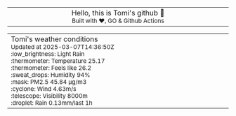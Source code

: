 
<div align="center">
<table>
<tbody>
<td align="center">
<img width="2000" height="0"><br>
Hello, this is Tomi's github 👋<br>
<sup>Built with ❤️, GO & Github Actions</sup><br>
<img width="2000" height="0">
</td>
</tbody>
</table>
</div>
<table>
<tbody>
<td align="left">
<img width="2000" height="0"><br>
Tomi's weather conditions<br>
<sup>Updated at 2025-03-07T14:36:50Z</sup><br>
<sup>:low_brightness: Light Rain</sup><br>
<sup>:thermometer: Temperature 25.17 </sup><br>
<sup>:thermometer: Feels like 26.2</sup><br>
<sup>:sweat_drops: Humidity 94%</sup><br>
<sup>:mask: PM2.5 45.84 μg/m3</sup><br>
<sup>:cyclone: Wind 4.63m/s </sup><br>
<sup>:telescope: Visibility 8000m </sup><br>
<sup>:droplet: Rain 0.13mm/last 1h </sup><br>
<img width="2000" height="0">
</td>
<td align="left">
<img width="2000" height="0"><br>
<br>
<img width="2000" height="0">
</td>
</tbody>
</table>
</div>
    
